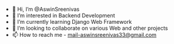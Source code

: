 - 👋 Hi, I’m @AswinSreenivas
- 👀 I’m interested in Backend Development
- 🌱 I’m currently learning Django Web Framework
- 💞️ I’m looking to collaborate on various Web and other projects
- 📫 How to reach me - mail-aswinsreenivas33@gmail.com

<!---
AswinSreenivas/AswinSreenivas is a ✨ special ✨ repository because its `README.md` (this file) appears on your GitHub profile.
You can click the Preview link to take a look at your changes.
--->
